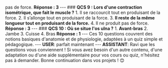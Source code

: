 pas de force. **Réponse : 3** --- ### **QCS 9 : Lors d'une contraction isométrique, que fait le muscle ?** 1. Il se raccourcit tout en produisant de la force. 2. Il s’allonge tout en produisant de la force. 3. **Il reste de la même longueur tout en produisant de la force.** 4. Il ne produit pas de force. **Réponse : 3** --- ### **QCS 10 : Où se situe l'os ulna ?** 1. **Avant-bras** 2. Jambe 3. Cuisse 4. Bras **Réponse : 1** --- Ces 10 questions couvrent des notions basiques d'anatomie et de physiologie, adaptées à un quiz simple et pédagogique. --- **USER**: parfait maintenant --- **ASSISTANT**: Ravi que les questions vous conviennent ! Si vous avez besoin d'un autre contenu, d'une adaptation ou d'une aide supplémentaire pour vos cours ou quiz, n'hésitez pas à demander. Bonne continuation dans vos projets ! 😊